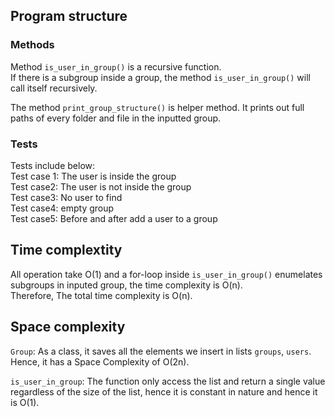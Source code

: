 ## Program structure
### Methods
Method `is_user_in_group()` is a recursive function.  
If there is a subgroup inside a group, the method `is_user_in_group()` will call itself recursively.

The method `print_group_structure()` is helper method. It prints out full paths of every folder and file in the inputted group.  

### Tests
Tests include below:   
Test case 1: The user is inside the group  
Test case2: The user is not inside the group  
Test case3: No user to find  
Test case4: empty group  
Test case5: Before and after add a user to a group  

## Time complextity
All operation take O(1) and a for-loop inside `is_user_in_group()` enumelates subgroups in inputed group, the time complexity is O(n).  
Therefore, The total time complexity is O(n).

## Space complexity  
`Group`: As a class, it saves all the elements we insert in lists `groups`, `users`. Hence, it has a Space Complexity of O(2n).

`is_user_in_group`: The function only access the list and return a single value regardless of the size of the list, hence it is constant in nature and hence it is O(1).